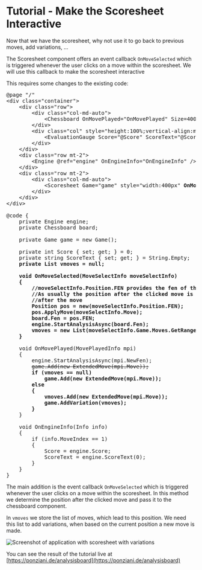 # Tutorial - Make the Scoresheet Interactive

Now that we have the scoresheet, why not use it to go back to previous moves, add variations, ...

The Scoresheet component offers an event callback `OnMoveSelected` which is triggered whenever the user
clicks on a move within the scoresheet. We will use this callback to make the scoresheet interactive

This requires some changes to the existing code:

<pre>
@page "/"
&lt;div class="container"&gt;
    &lt;div class="row"&gt;
        &lt;div class="col-md-auto"&gt;
            &lt;Chessboard OnMovePlayed="OnMovePlayed" Size=400 <strong>@ref="board"</strong> /&gt;
        &lt;/div&gt;
        &lt;div class="col" style="height:100%;vertical-align:middle;"&gt;
            &lt;EvaluationGauge Score="@Score" ScoreText="@ScoreText" Orientation="Orientation.Vertical" style="height:350px;padding-top:25px;" /&gt;
        &lt;/div&gt;
    &lt;/div&gt;
    &lt;div class="row mt-2"&gt;
        &lt;Engine @ref="engine" OnEngineInfo="OnEngineInfo" /&gt;
    &lt;/div&gt;
    &lt;div class="row mt-2"&gt;
        &lt;div class="col-md-auto"&gt;
            &lt;Scoresheet Game="game" style="width:400px" <strong>OnMoveSelected="OnMoveSelected" Variations="true" HierarchicalDisplay="true"</strong>/&gt;
        &lt;/div&gt;
    &lt;/div&gt;
&lt;/div&gt;

@code {
    private Engine engine;
    private Chessboard board;

    private Game game = new Game();

    private int Score { set; get; } = 0;
    private string ScoreText { set; get; } = String.Empty;
    <strong>private List<ExtendedMove> vmoves = null;

    void OnMoveSelected(MoveSelectInfo moveSelectInfo)
    {
        //moveSelectInfo.Position.FEN provides the fen of the position before the clicked move
        //As usually the position after the clicked move is expected we have to calculate the fen 
        //after the move
        Position pos = new(moveSelectInfo.Position.FEN);
        pos.ApplyMove(moveSelectInfo.Move);
        board.Fen = pos.FEN;
        engine.StartAnalysisAsync(board.Fen);
        vmoves = new List<ExtendedMove>(moveSelectInfo.Game.Moves.GetRange(0, moveSelectInfo.MoveIndex + 1));
    }</strong>

    void OnMovePlayed(MovePlayedInfo mpi)
    {
        engine.StartAnalysisAsync(mpi.NewFen);
        <del>game.Add(new ExtendedMove(mpi.Move));</del>
        <strong>if (vmoves == null)
            game.Add(new ExtendedMove(mpi.Move));
        else
        {
            vmoves.Add(new ExtendedMove(mpi.Move));
            game.AddVariation(vmoves);
        }</strong>
    }

    void OnEngineInfo(Info info)
    {
        if (info.MoveIndex == 1)
        {
            Score = engine.Score;
            ScoreText = engine.ScoreText(0);
        }
    }
}
</pre>

The main addition is the event callback `OnMoveSelected` which is triggered whenever the
user clicks on a move within the scoresheet. In this method we determine the position after
the clicked move and pass it to the chessboard component.

In `vmoves` we store the list of moves, which lead to this position. We need this list to add 
variations, when based on the current position a new move is made.

![Screenshot of application with scoresheet with variations](img\tutorial_1_5.png) 

You can see the result of the tutorial live at [https://ponziani.de/analysisboard](https://ponziani.de/analysisboard)